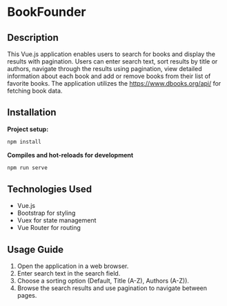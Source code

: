 # BookFounder

## Description
This Vue.js application enables users to search for books and display the results with pagination. Users can enter search text, sort results by title or authors, navigate through the results using pagination, view detailed information about each book and add or remove books from their list of favorite books. The application utilizes the https://www.dbooks.org/api/ for fetching book data.

## Installation
 **Project setup:**
   ```bash
   npm install
   ```
 **Compiles and hot-reloads for development**
   ```bash
   npm run serve
   ```

## Technologies Used
* Vue.js
* Bootstrap for styling
* Vuex for state management
* Vue Router for routing

## Usage Guide
1. Open the application in a web browser.
2. Enter search text in the search field.
3. Choose a sorting option (Default, Title (A-Z), Authors (A-Z)).
4. Browse the search results and use pagination to navigate between pages.
